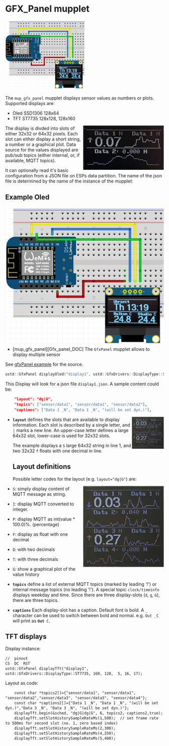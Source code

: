 GFX_Panel mupplet
======================

<img src="oled.png" width="50%" height="50%">

The `mup_gfx_panel` mupplet displays sensor values as numbers or plots. Supported displays are:
* Oled SSD1306 128x64
* TFT ST7735 128x128, 128x160

<img src="https://github.com/muwerk/mupplet-display/blob/master/extras/oled.gif" align="right">

The display is divded into slots of either 32x32 or 64x32 pixels. Each slot can either display
a short string, a number or a graphical plot. Data source for the values displayed are pub/sub
topics (either internal, or, if available, MQTT topics).

It can optionally read it's basic configuration from a JSON file on ESPs data partition.
The name of the json file is determined by the name of the instance of the mupplet:

## Example Oled

<img src="https://github.com/muwerk/mupplet-display/blob/master/extras/oled.png" align="right">

* [mup_gfx_panel][Gfx_panel_DOC] The `GfxPanel` mupplet allows to display multiple sensor

See [gfxPanel example](https://github.com/muwerk/mupplet-display/blob/master/examples/platformio_gfx_panel/src/gfxPanel.cpp) for the source.

```cpp
ustd::GfxPanel displayOled("display1", ustd::GfxDrivers::DisplayType::SSD1306, 128,64, 0x3c, &Wire);
```

This Display will look for a json file `display1.json`. A sample content could be:

```json
    "layout": "dg|G",
    "topics": ["sensor/data1", "sensor/data1", "sensor/data2"],
    "captions": ["Data 1 _N", "Data 1 _N", "(will be set dyn.)"],
```

<img src="https://github.com/muwerk/mupplet-display/blob/master/extras/tft.gif" align="right" width="20%" height="20%">

- **`layout`** defines the slots that are available to display information. Each slot is described by a single letter, and `|` marks
  a new line. An upper-case letter defines a large 64x32 slot, lower-case is used for 32x32 slots.
  
  The example displays a `S` large 64x32 string in line 1, and two 32x32 `f` floats with one decimal in line. 
  
  ## Layout definitions
  
  Possible letter codes for the layout (e.g. `layout="dg|G"`) are:
  
<img src="https://github.com/muwerk/mupplet-display/blob/master/extras/tft.gif" align="right">

  - `S`: simply display content of MQTT message as string.
  - `I`: display MQTT converted to integer.
  - `P`: display MQTT as int(value * 100.0)%. (percentage)
  - `F`: display as float with one decimal
  - `D`: with two decimals
  - `T`: with three decimals
  - `G`: show a graphical plot of the value history
   
- **`topics`** define a list of external MQTT topics (marked by leading '!') or internal message topics (no leading '!'). A special
  topic `clock/timeinfo` displays weekday and time. Since there are three display-slots (`d`, `g`, `G`), there are three topics.
- **`captions`** Each display-slot has a caption. Default font is bold. A `_` character can be used to switch between bold and normal.
  e.g. `Out _C` will print as **`Out`**` C`.
  
## TFT displays

Display instance:

```
//  pinout                                                                             CS  DC  RST
ustd::GfxPanel displayTft("display1", ustd::GfxDrivers::DisplayType::ST7735, 160, 128,  5, 16, 17);
```

Layout as code:
```
    const char *topics2[]={"sensor/data1", "sensor/data1", "sensor/data2","sensor/data3", "sensor/data3", "sensor/data4"};
    const char *captions2[]={"Data 1 _N", "Data 1 _N", "(will be set dyn.)","Data 3 _N", "Data 3 _N", "(will be set dyn.)"};
    displayTft.begin(&sched, "dg|G|dg|G", 6, topics2, captions2,true);
    displayTft.setSlotHistorySampleRateMs(1,500);  // set frame rate to 500ms for second slot (no. 1, zero based index)
    displayTft.setSlotHistorySampleRateMs(2,300);
    displayTft.setSlotHistorySampleRateMs(4,250);
    displayTft.setSlotHistorySampleRateMs(5,400);
```


